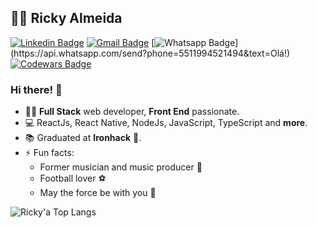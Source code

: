 ## :man_technologist: Ricky Almeida

[![Linkedin Badge](https://img.shields.io/badge/-LinkedIn-blue?style=flat-square&logo=Linkedin&logoColor=white&link=https://www.linkedin.com/in/rickyalmeidadev/)](https://www.linkedin.com/in/rickyalmeidadev/)
[![Gmail Badge](https://img.shields.io/badge/-Gmail-c14438?style=flat-square&logo=Gmail&logoColor=white&link=mailto:ricky.almeida.dev@gmail.com)](mailto:ricky.almeida.dev@gmail.com)
[![Whatsapp Badge](https://img.shields.io/badge/-Whatsapp-4CA143?style=flat-square&labelColor=4CA143&logo=whatsapp&logoColor=white&link=https://api.whatsapp.com/send?phone=5511994521494&text=Olá!)](https://api.whatsapp.com/send?phone=5511994521494&text=Olá!)
[![Codewars Badge](https://www.codewars.com/users/rickyalmeidadev/badges/micro)](https://www.codewars.com/users/rickyalmeidadev)

### Hi there! 👋

- :man_technologist: **Full Stack** web developer, **Front End** passionate.
- :computer: ReactJs, React Native, NodeJs, JavaScript, TypeScript and **more**.
- :books: Graduated at **Ironhack** :blue_heart:.
- ⚡ Fun facts: 
  - Former musician and music producer :guitar:
  - Football lover :soccer:
  - May the force be with you :pray:
  
![Ricky'a Top Langs](https://github-readme-stats.vercel.app/api/top-langs/?username=rickyalmeidadev&layout=compact&theme=github_dark)

